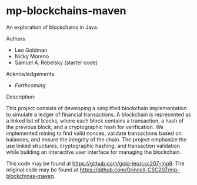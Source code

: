 # mp-blockchains-maven

An exploration of blockchains in Java.

Authors

* Leo Goldman
* Nicky Moreno
* Samuel A. Rebelsky (starter code)

Acknowledgements

* _Forthcoming_.

Description:

This project consists of developing a simplified blockchain implementation to simulate a ledger of financial transactions. A blockchain is represented as a linked list of blocks, where each block contains a transaction, a hash of the previous block, and a cryptographic hash for verification. We implemented mining to find valid nonces, validate transactions based on balances, and ensure the integrity of the chain. The project emphasize the use linked structures, cryptographic hashing, and transaction validation while building an interactive user interface for managing the blockchain.

This code may be found at <https://github.com/gold-leo/csc207-mp9>. The original code may be found at <https://github.com/Grinnell-CSC207/mp-blockchinas-maven>.
